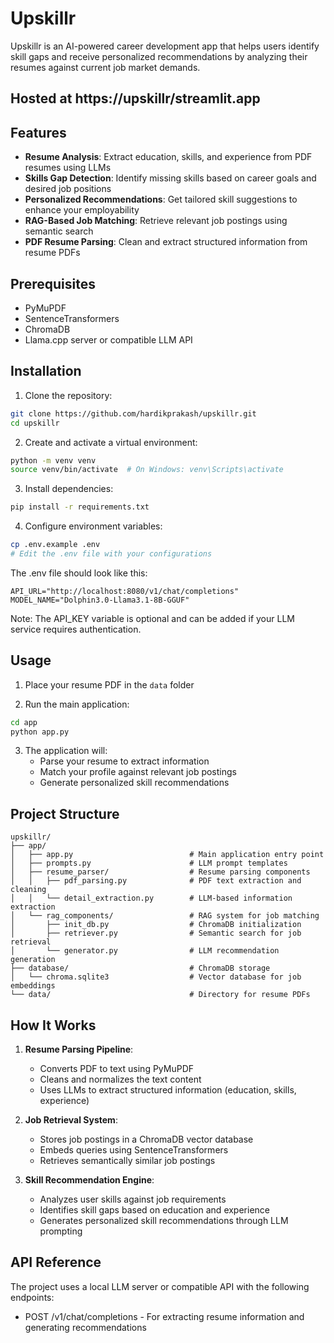 # Upskillr

Upskillr is an AI-powered career development app that helps users identify skill gaps and receive personalized recommendations by analyzing their resumes against current job market demands.

## Hosted at https://upskillr/streamlit.app

## Features

- **Resume Analysis**: Extract education, skills, and experience from PDF resumes using LLMs
- **Skills Gap Detection**: Identify missing skills based on career goals and desired job positions
- **Personalized Recommendations**: Get tailored skill suggestions to enhance your employability
- **RAG-Based Job Matching**: Retrieve relevant job postings using semantic search
- **PDF Resume Parsing**: Clean and extract structured information from resume PDFs

## Prerequisites

- PyMuPDF
- SentenceTransformers
- ChromaDB
- Llama.cpp server or compatible LLM API

## Installation

1. Clone the repository:
```bash
git clone https://github.com/hardikprakash/upskillr.git
cd upskillr
```

2. Create and activate a virtual environment:
```bash
python -m venv venv
source venv/bin/activate  # On Windows: venv\Scripts\activate
```

3. Install dependencies:
```bash
pip install -r requirements.txt
```

4. Configure environment variables:
```bash
cp .env.example .env
# Edit the .env file with your configurations
```

The .env file should look like this:
```
API_URL="http://localhost:8080/v1/chat/completions"
MODEL_NAME="Dolphin3.0-Llama3.1-8B-GGUF"
```
Note: The API_KEY variable is optional and can be added if your LLM service requires authentication.

## Usage

1. Place your resume PDF in the `data` folder

2. Run the main application:
```bash
cd app
python app.py
```

3. The application will:
   - Parse your resume to extract information
   - Match your profile against relevant job postings
   - Generate personalized skill recommendations

## Project Structure

```
upskillr/
├── app/
│   ├── app.py                          # Main application entry point
│   ├── prompts.py                      # LLM prompt templates
│   ├── resume_parser/                  # Resume parsing components
│   │   ├── pdf_parsing.py              # PDF text extraction and cleaning
│   │   └── detail_extraction.py        # LLM-based information extraction
│   └── rag_components/                 # RAG system for job matching
│       ├── init_db.py                  # ChromaDB initialization
│       ├── retriever.py                # Semantic search for job retrieval
│       └── generator.py                # LLM recommendation generation
├── database/                           # ChromaDB storage
│   └── chroma.sqlite3                  # Vector database for job embeddings
└── data/                               # Directory for resume PDFs
```

## How It Works

1. **Resume Parsing Pipeline**:
   - Converts PDF to text using PyMuPDF
   - Cleans and normalizes the text content
   - Uses LLMs to extract structured information (education, skills, experience)

2. **Job Retrieval System**:
   - Stores job postings in a ChromaDB vector database
   - Embeds queries using SentenceTransformers
   - Retrieves semantically similar job postings

3. **Skill Recommendation Engine**:
   - Analyzes user skills against job requirements
   - Identifies skill gaps based on education and experience
   - Generates personalized skill recommendations through LLM prompting

## API Reference

The project uses a local LLM server or compatible API with the following endpoints:

- POST /v1/chat/completions - For extracting resume information and generating recommendations
